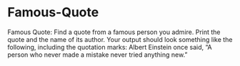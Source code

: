 # Famous-Quote
Famous Quote: Find a quote from a famous person you admire. Print the quote and the name of its author. Your output should look something like the following, including the quotation marks:  Albert Einstein once said, “A person who never made a mistake never tried anything new.”
